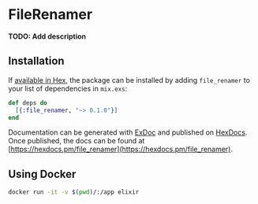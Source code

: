 # FileRenamer

**TODO: Add description**

## Installation

If [available in Hex](https://hex.pm/docs/publish), the package can be installed
by adding `file_renamer` to your list of dependencies in `mix.exs`:

```elixir
def deps do
  [{:file_renamer, "~> 0.1.0"}]
end
```

Documentation can be generated with [ExDoc](https://github.com/elixir-lang/ex_doc)
and published on [HexDocs](https://hexdocs.pm). Once published, the docs can
be found at [https://hexdocs.pm/file_renamer](https://hexdocs.pm/file_renamer).


## Using Docker

```bash
docker run -it -v $(pwd)/:/app elixir
```


